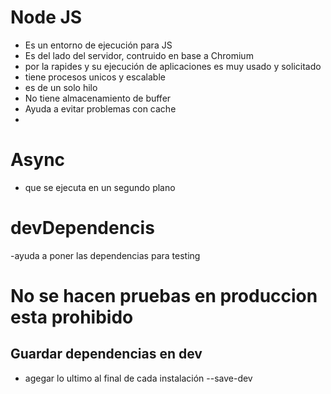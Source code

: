 # Node JS

- Es un entorno de ejecución para JS
- Es del lado del servidor, contruido en base a Chromium
- por la rapides y su ejecución de aplicaciones es muy usado y solicitado
- tiene procesos unicos y escalable
- es de un solo hilo
- No tiene almacenamiento de buffer
- Ayuda a evitar problemas con cache
- 

# Async
- que se ejecuta en un segundo plano

# devDependencis
-ayuda a poner las dependencias para testing

# No se hacen pruebas en produccion esta prohibido

## Guardar dependencias en dev
- agegar lo ultimo al final de cada instalación --save-dev